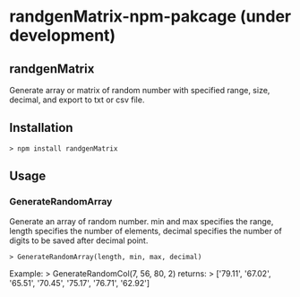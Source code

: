# randgenMatrix-npm-pakcage (under development)

## randgenMatrix
Generate array or matrix of random number with specified range, size, decimal, and export to txt or csv file. 

## Installation
    > npm install randgenMatrix

## Usage
### GenerateRandomArray
Generate an array of random number. min and max specifies the range, length specifies the number of elements, decimal specifies the number of digits to be saved after decimal point.
    
    > GenerateRandomArray(length, min, max, decimal)
Example: 
    > GenerateRandomCol(7, 56, 80, 2)
returns: 
    > ['79.11', '67.02', '65.51', '70.45', '75.17', '76.71', '62.92']